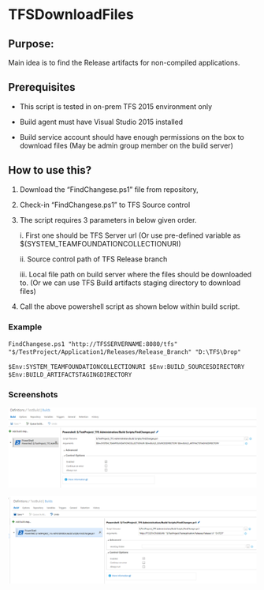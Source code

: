 # TFSDownloadFiles

## Purpose:
Main idea is to find the Release artifacts for non-compiled applications. 

## Prerequisites

*	This script is tested in on-prem TFS 2015 environment only

*	Build agent must have Visual Studio 2015 installed

*	Build service account should have enough permissions on the box to download files (May be admin group member on the build server)

## How to use this?

1.	Download the “FindChangese.ps1” file from repository,

2.  Check-in “FindChangese.ps1” to TFS Source control

3.	The script requires 3 parameters in below given order.
      
      i.	First one should be TFS Server url (Or use pre-defined variable as $(SYSTEM_TEAMFOUNDATIONCOLLECTIONURI)
      
      ii.	Source control path of TFS Release branch
      
      iii.	Local file path on build server where the files should be downloaded to. (Or we can use TFS Build artifacts staging directory to download files)

4. Call the above powershell script as shown below within build script.

### Example
```
FindChangese.ps1 "http://TFSSERVERNAME:8080/tfs" "$/TestProject/Application1/Releases/Release_Branch" "D:\TFS\Drop"
```

```
$Env:SYSTEM_TEAMFOUNDATIONCOLLECTIONURI $Env:BUILD_SOURCESDIRECTORY $Env:BUILD_ARTIFACTSTAGINGDIRECTORY
```

### Screenshots


![ScreenShot](https://github.com/haribabubavanari/TFSDownloadFiles/blob/master/Example2.png)


![ScreenShot](https://github.com/haribabubavanari/TFSDownloadFiles/blob/master/Example1.png)
      
      
